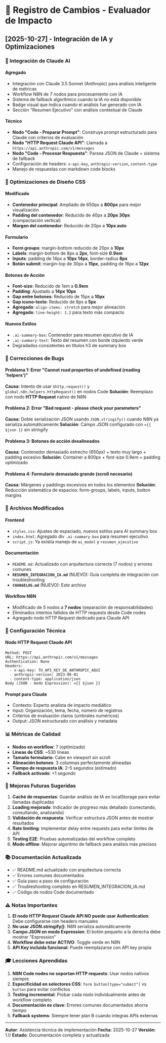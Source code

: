 # 📝 Registro de Cambios - Evaluador de Impacto

## [2025-10-27] - Integración de IA y Optimizaciones

### 🤖 Integración de Claude AI

#### Agregado
- Integración con Claude 3.5 Sonnet (Anthropic) para análisis inteligente de métricas
- Workflow N8N de 7 nodos para procesamiento con IA
- Sistema de fallback algorítmico cuando la IA no está disponible
- Badge visual que indica cuando el análisis fue generado con IA
- Sección "Resumen Ejecutivo" con análisis contextual de Claude

#### Técnico
- **Nodo "Code - Preparar Prompt"**: Construye prompt estructurado para Claude con criterios de evaluación
- **Nodo "HTTP Request Claude API"**: Llamada a `https://api.anthropic.com/v1/messages`
- **Nodo "Code - Procesar Respuesta"**: Parsea JSON de Claude + sistema de fallback
- Configuración de headers: `x-api-key`, `anthropic-version`, `content-type`
- Manejo de respuestas con markdown code blocks

### 🎨 Optimizaciones de Diseño CSS

#### Modificado
- **Contenedor principal**: Ampliado de 650px a **800px** para mejor visualización
- **Padding del contenedor**: Reducido de 40px a **20px 30px** (compactación vertical)
- **Margen del contenedor**: Reducido de 20px a **10px auto**

#### Formulario
- **Form groups**: margin-bottom reducido de 20px a **10px**
- **Labels**: margin-bottom de 8px a **2px**, font-size **0.9em**
- **Inputs**: padding de 14px a **10px 14px**, border-radius **8px**
- **Botón submit**: margin-top de 30px a **15px**, padding de 16px a **12px**

#### Botones de Acción
- **Font-size**: Reducido de 1em a **0.9em**
- **Padding**: Ajustado a **14px 10px**
- **Gap entre botones**: Reducido de 15px a **10px**
- **Gap icono-texto**: Reducido de 8px a **5px**
- **Agregado**: `align-items: stretch` para mejor alineación
- **Agregado**: `line-height: 1.2` para texto más compacto

#### Nuevos Estilos
- `.ai-summary-box`: Contenedor para resumen ejecutivo de IA
- `.ai-summary-text`: Texto del resumen con borde izquierdo verde
- Degradados consistentes en títulos h3 de summary box

### 🐛 Correcciones de Bugs

#### Problema 1: Error "Cannot read properties of undefined (reading 'helpers')"
**Causa**: Intento de usar `$http.request()` y `global.n8n.helpers.httpRequest()` en nodos Code
**Solución**: Reemplazo con nodo **HTTP Request** nativo de N8N

#### Problema 2: Error "Bad request - please check your parameters"
**Causa**: Doble serialización JSON usando `JSON.stringify()` cuando N8N ya serializa automáticamente
**Solución**: Campo JSON configurado con `={{ $json }}` sin stringify

#### Problema 3: Botones de acción desalineados
**Causa**: Contenedor demasiado estrecho (650px) + texto muy largo + padding excesivo
**Solución**: Container a 800px + font-size 0.9em + padding optimizado

#### Problema 4: Formulario demasiado grande (scroll necesario)
**Causa**: Márgenes y paddings excesivos en todos los elementos
**Solución**: Reducción sistemática de espacios: form-groups, labels, inputs, button margins

### 📁 Archivos Modificados

#### Frontend
- `styles.css`: Ajustes de espaciado, nuevos estilos para AI summary box
- `index.html`: Agregado div `.ai-summary-box` para resumen ejecutivo
- `script.js`: Ya existía manejo de `ai_model` y `resumen_ejecutivo`

#### Documentación
- `README.md`: Actualizado con arquitectura correcta (7 nodos) y errores comunes
- **`RESUMEN_INTEGRACION_IA.md`** (NUEVO): Guía completa de integración con troubleshooting
- **`CHANGELOG.md`** (NUEVO): Este archivo

#### Workflow N8N
- Modificado de 5 nodos a **7 nodos** (separación de responsabilidades)
- Eliminados intentos fallidos de HTTP requests desde Code nodes
- Agregado nodo HTTP Request dedicado para Claude API

### 🔧 Configuración Técnica

#### Nodo HTTP Request Claude API
```
Method: POST
URL: https://api.anthropic.com/v1/messages
Authentication: None
Headers:
  - x-api-key: TU_API_KEY_DE_ANTHROPIC_AQUI
  - anthropic-version: 2023-06-01
  - content-type: application/json
Body (JSON - modo Expression): ={{ $json }}
```

#### Prompt para Claude
- Contexto: Experto analista de impacto mediático
- Input: Organización, tema, fecha, número de registros
- Criterios de evaluación claros (umbrales numéricos)
- Output: JSON estructurado con análisis y metadata

### 📊 Métricas de Calidad

- **Nodos en workflow**: 7 (optimizado)
- **Líneas de CSS**: ~530 líneas
- **Tamaño formulario**: Cabe en viewport sin scroll
- **Alineación botones**: 3 columnas perfectamente alineadas
- **Tiempo de respuesta IA**: 2-5 segundos (estimado)
- **Fallback activado**: <1 segundo

### 🎯 Mejoras Futuras Sugeridas

1. **Caché de respuestas**: Guardar análisis de IA en localStorage para evitar llamadas duplicadas
2. **Loading mejorado**: Indicador de progreso más detallado (conectando, consultando, analizando)
3. **Validación de respuesta**: Verificar estructura JSON antes de mostrar resultados
4. **Rate limiting**: Implementar delay entre requests para evitar límites de API
5. **Testing E2E**: Pruebas automatizadas del workflow completo
6. **Modo offline**: Mejorar algoritmo de fallback para análisis más precisos

### 📚 Documentación Actualizada

- ✅ README.md actualizado con arquitectura correcta
- ✅ Errores comunes documentados
- ✅ Guía paso a paso de configuración
- ✅ Troubleshooting completo en RESUMEN_INTEGRACION_IA.md
- ✅ Código de nodos Code documentado

### ⚠️ Notas Importantes

1. **El nodo HTTP Request Claude API NO puede usar Authentication**: Debe configurarse con headers manuales
2. **No usar JSON.stringify()**: N8N serializa automáticamente
3. **Campo JSON en modo Expression**: El botón pequeño a la derecha debe mostrar "Expression"
4. **Workflow debe estar ACTIVO**: Toggle verde en N8N
5. **API Key incluida funcional**: Puede reemplazarse con API key propia

### 🎓 Lecciones Aprendidas

1. **N8N Code nodes no soportan HTTP requests**: Usar nodos nativos siempre
2. **Especificidad en selectores CSS**: `form button[type="submit"]` vs `button` para evitar conflictos
3. **Testing incremental**: Probar cada nodo individualmente antes de workflow completo
4. **Documentación es clave**: Errores comunes documentados ahorra tiempo
5. **Fallback systems**: Siempre tener plan B cuando integras APIs externas

---

**Autor**: Asistencia técnica de implementación
**Fecha**: 2025-10-27
**Versión**: 1.0
**Estado**: Documentación completa y actualizada
